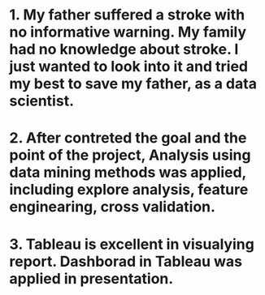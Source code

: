 #    1. My father suffered a stroke with no informative warning. My family had no knowledge about stroke. I just wanted to look into it and tried my best to save my father, as a data scientist.
#    2. After contreted the goal and the point of the project, Analysis using data mining methods was applied, including explore analysis, feature enginearing, cross validation.
#    3. Tableau is excellent in visualying report. Dashborad in Tableau was applied in presentation.
